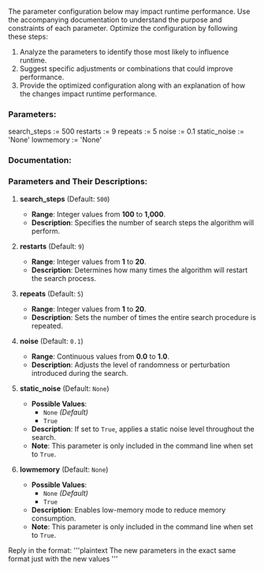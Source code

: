 
The parameter configuration below may impact runtime performance. Use the accompanying documentation to understand the purpose and constraints of each parameter.
Optimize the configuration by following these steps:
1. Analyze the parameters to identify those most likely to influence runtime.
2. Suggest specific adjustments or combinations that could improve performance.
3. Provide the optimized configuration along with an explanation of how the changes impact runtime performance.

### Parameters:
search_steps := 500
restarts := 9
repeats := 5
noise := 0.1
static_noise := 'None'
lowmemory := 'None'


### Documentation:
### Parameters and Their Descriptions:

1. **search_steps** (Default: `500`)

   - **Range**: Integer values from **100** to **1,000**.
   - **Description**: Specifies the number of search steps the algorithm will perform.

2. **restarts** (Default: `9`)

   - **Range**: Integer values from **1** to **20**.
   - **Description**: Determines how many times the algorithm will restart the search process.

3. **repeats** (Default: `5`)

   - **Range**: Integer values from **1** to **20**.
   - **Description**: Sets the number of times the entire search procedure is repeated.

4. **noise** (Default: `0.1`)

   - **Range**: Continuous values from **0.0** to **1.0**.
   - **Description**: Adjusts the level of randomness or perturbation introduced during the search.

5. **static_noise** (Default: `None`)

   - **Possible Values**:
     - `None` *(Default)*
     - `True`
   - **Description**: If set to `True`, applies a static noise level throughout the search.
   - **Note**: This parameter is only included in the command line when set to `True`.

6. **lowmemory** (Default: `None`)

   - **Possible Values**:
     - `None` *(Default)*
     - `True`
   - **Description**: Enables low-memory mode to reduce memory consumption.
   - **Note**: This parameter is only included in the command line when set to `True`.



Reply in the format:
'''plaintext
The new parameters in the exact same format just with the new values
'''
